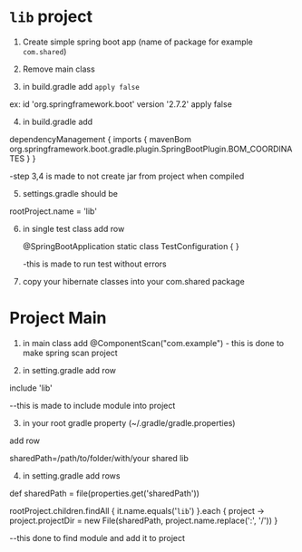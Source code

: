 
# `lib` project

1. Create simple spring boot app (name of package for example `com.shared`)

2. Remove main class

3. in build.gradle add `apply false`

ex: 	id 'org.springframework.boot' version '2.7.2' apply false

4. in build.gradle add

dependencyManagement {
	imports {
		mavenBom org.springframework.boot.gradle.plugin.SpringBootPlugin.BOM_COORDINATES
	}
}

-step 3,4 is made to not create jar from project when compiled

5. settings.gradle should be
	
rootProject.name = 'lib' 

6. in single test class add row

	@SpringBootApplication
	static class TestConfiguration {
	}

	-this is made to run test without errors


7. copy your hibernate classes into your com.shared package


# Project Main

1. in main class add @ComponentScan("com.example") - this is done to make spring scan project

2. in setting.gradle add row

include 'lib'  

--this is made to include module into project


3. in your root gradle property (~/.gradle/gradle.properties)

add row

sharedPath=/path/to/folder/with/your shared lib


4.  in setting.gradle add rows

def sharedPath = file(properties.get('sharedPath'))

rootProject.children.findAll { it.name.equals('`lib`') }.each { project ->
    project.projectDir = new File(sharedPath, project.name.replace(':', '/'))
}	

--this done to find module and add it to project


